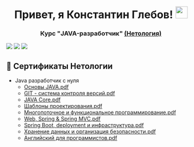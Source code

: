 <h1 align="center">Привет, я Константин Глебов!</a> 
<img src="https://github.com/blackcater/blackcater/raw/main/images/Hi.gif" height="32"/></h1>
<h3 align="center">Курс "JAVA-разработчик" <a href="https://netology.ru/" target="_blank">(Нетология)</a></h3>

![](http://github-profile-summary-cards.vercel.app/api/cards/profile-details?username=ConstantineGle&theme=github)
![](http://github-profile-summary-cards.vercel.app/api/cards/stats?username=ConstantineGle&theme=github)
![](http://github-profile-summary-cards.vercel.app/api/cards/repos-per-language?username=ConstantineGle&theme=github)

## :scroll: Сертификаты Нетологии
- Java разработчик с нуля
  - [Основы JAVA.pdf](https://github.com/ConstantineGle/sertificate_files/blob/main/certificate.pdf)
  - [GIT - система контроля версий.pdf](https://github.com/ConstantineGle/sertificate_files/blob/main/certificate%20(2).pdf)
  - [JAVA Core.pdf](https://github.com/ConstantineGle/sertificate_files/blob/main/certificate%20(3).pdf)
  - [Шаблоны проектирования.pdf](https://github.com/ConstantineGle/sertificate_files/blob/main/certificate%20(4).pdf)
  - [Многопоточное и функциональное программирование.pdf](https://github.com/ConstantineGle/sertificate_files/blob/main/certificate%20(5).pdf)
  - [Web, Spring & Spring MVC.pdf](https://github.com/ConstantineGle/sertificate_files/blob/main/certificate%20(6).pdf)
  - [Spring Boot, deployment и инфраструктура.pdf](https://github.com/ConstantineGle/sertificate_files/blob/main/certificate%20(7).pdf)
  - [Хранение данных и организация безопасности.pdf](https://github.com/ConstantineGle/sertificate_files/blob/main/certificate%20(8).pdf)
  - [Английский для программистов.pdf](https://github.com/ConstantineGle/sertificate_files/blob/main/certificate%20(1).pdf)
